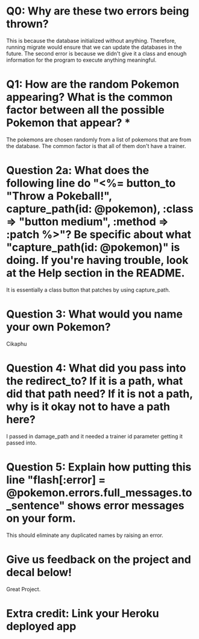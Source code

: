 # Q0: Why are these two errors being thrown?
This is because the database initialized without anything. Therefore, running migrate would ensure that we can update the databases in the future. The second error is because we didn't give it a class and enough information for the program to execute anything meaningful.

# Q1: How are the random Pokemon appearing? What is the common factor between all the possible Pokemon that appear? *
The pokemons are chosen randomly from a list of pokemons that are from the database. The common factor is that all of them don't have a trainer.

# Question 2a: What does the following line do "<%= button_to "Throw a Pokeball!", capture_path(id: @pokemon), :class => "button medium", :method => :patch %>"? Be specific about what "capture_path(id: @pokemon)" is doing. If you're having trouble, look at the Help section in the README.
It is essentially a class button that patches by using capture_path.

# Question 3: What would you name your own Pokemon?
Cikaphu

# Question 4: What did you pass into the redirect_to? If it is a path, what did that path need? If it is not a path, why is it okay not to have a path here?
I passed in damage_path and it needed a trainer id parameter getting it passed into.

# Question 5: Explain how putting this line "flash[:error] = @pokemon.errors.full_messages.to_sentence" shows error messages on your form.
This should eliminate any duplicated names by raising an error.

# Give us feedback on the project and decal below!
Great Project.

# Extra credit: Link your Heroku deployed app
